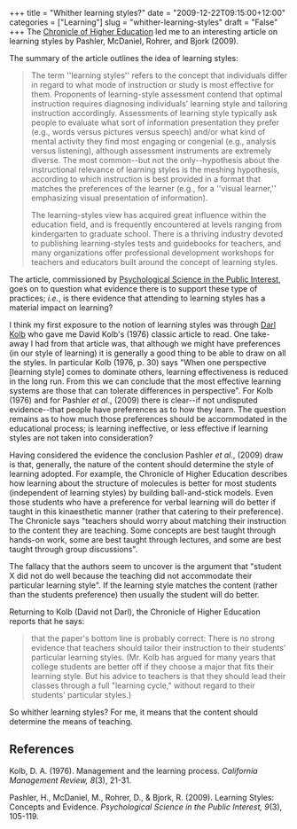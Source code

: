 +++
title = "Whither learning styles?"
date = "2009-12-22T09:15:00+12:00"
categories = ["Learning"]
slug = "whither-learning-styles"
draft = "False"
+++
The [Chronicle of Higher
Education](http://chronicle.com/article/Matching-Teaching-Style-to/49497/)
led me to an interesting article on learning styles by Pashler,
McDaniel, Rohrer, and Bjork (2009).

The summary of the article outlines the idea of learning styles:

> The term ''learning styles'' refers to the concept that individuals
> differ in regard to what mode of instruction or study is most
> effective for them. Proponents of learning-style assessment contend
> that optimal instruction requires diagnosing individuals' learning
> style and tailoring instruction accordingly. Assessments of learning
> style typically ask people to evaluate what sort of information
> presentation they prefer (e.g., words versus pictures versus speech)
> and/or what kind of mental activity they find most engaging or
> congenial (e.g., analysis versus listening), although assessment
> instruments are extremely diverse. The most common--but not the
> only--hypothesis about the instructional relevance of learning styles
> is the meshing hypothesis, according to which instruction is best
> provided in a format that matches the preferences of the learner
> (e.g., for a ''visual learner,'' emphasizing visual presentation of
> information).
>
> The learning-styles view has acquired great influence within the
> education field, and is frequently encountered at levels ranging from
> kindergarten to graduate school. There is a thriving industry devoted
> to publishing learning-styles tests and guidebooks for teachers, and
> many organizations offer professional development workshops for
> teachers and educators built around the concept of learning styles.

The article, commissioned by [Psychological Science in the Public
Interest](http://www3.interscience.wiley.com/journal/118508815/home),
goes on to question what evidence there is to support these type of
practices; _i.e._, is there evidence that attending to learning styles
has a material impact on learning?

I think my first exposure to the notion of learning styles was through
[Darl](http://nz.linkedin.com/pub/darl-kolb/0/535/730)
[Kolb](https://web.archive.org/web/20100513125012/http://staff.business.auckland.ac.nz/5145.aspx) who gave me David
Kolb's (1976) classic article to read. One take-away I had from that
article was, that although we might have preferences (in our style of
learning) it is generally a good thing to be able to draw on all the
styles. In particular Kolb (1976, p. 30) says "When one perspective
\[learning style\] comes to dominate others, learning effectiveness is
reduced in the long run. From this we can conclude that the most
effective learning systems are those that can tolerate differences in
perspective". For Kolb (1976) and for Pashler _et al_., (2009) there is
clear--if not undisputed evidence--that people have preferences as to
how they learn. The question remains as to how much those preferences
should be accommodated in the educational process; is learning
ineffective, or less effective if learning styles are not taken into
consideration?

Having considered the evidence the conclusion Pashler _et al_., (2009)
draw is that, generally, the nature of the content should determine the
style of learning adopted. For example, the Chronicle of Higher
Education describes how learning about the structure of molecules is
better for most students (independent of learning styles) by building
ball-and-stick models. Even those students who have a preference for
verbal learning will do better if taught in this kinaesthetic manner
(rather that catering to their preference). The Chronicle says "teachers
should worry about matching their instruction to the content they are
teaching. Some concepts are best taught through hands-on work, some are
best taught through lectures, and some are best taught through group
discussions".

The fallacy that the authors seem to uncover is the argument that
"student X did not do well because the teaching did not accommodate their
particular learning style". If the learning style matches the content
(rather than the students preference) then usually the student will do
better.

Returning to Kolb (David not Darl), the Chronicle of Higher Education
reports that he says:

> that the paper's bottom line is probably correct: There is no strong
> evidence that teachers should tailor their instruction to their
> students' particular learning styles. (Mr. Kolb has argued for many
> years that college students are better off if they choose a major that
> fits their learning style. But his advice to teachers is that they
> should lead their classes through a full "learning cycle," without
> regard to their students' particular styles.)

So whither learning styles? For me, it means that the content should
determine the means of teaching.

## References

Kolb, D. A. (1976). Management and the learning process.  _California Management Review, 8_(3), 21-31. 

Pashler, H., McDaniel, M., Rohrer, D., & Bjork, R. (2009). Learning
Styles: Concepts and Evidence. _Psychological Science in the Public
Interest, 9_(3), 105-119.


